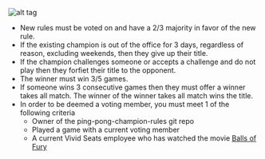 ![alt tag](https://66.media.tumblr.com/tumblr_lfp90xpDTm1qb9w8so1_250.gif)


- New rules must be voted on and have a 2/3 majority in favor of the new rule.
- If the existing champion is out of the office for 3 days, regardless of reason, excluding weekends, then they give up their title.
- If the champion challenges someone or accepts a challenge and do not play then they forfiet their title to the opponent.
- The winner must win 3/5 games.
- If someone wins 3 consecutive games then they must offer a winner takes all match. The winner of the winner takes all match wins the title.
- In order to be deemed a voting member, you must meet 1 of the following criteria
	- Owner of the ping-pong-champion-rules git repo
	- Played a game with a current voting member
	- A current Vivid Seats employee who has watched the movie [Balls of Fury](http://www.imdb.com/title/tt0424823/)
